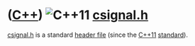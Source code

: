 # ([C++](Cpp.md)) ![C++11](PicCpp11.png) [csignal.h](CppCsignalH.md)

[csignal.h](CppCsignalH.md) is a standard [header
file](CppHeaderFile.md) (since the [C++11](Cpp11.md)
[standard](CppStandard.md)).

 

 

 

 

 

 

 

